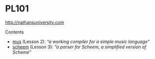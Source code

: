 # PL101

http://nathansuniversity.com

Contents

- [mus](https://github.com/aheaume/PL101/tree/master/mus) (Lesson 2): *“a working compiler for a simple music language”*
- [scheem](https://github.com/aheaume/PL101/tree/master/scheem) (Lesson 3): *“a parser for Scheem, a simplified version of Scheme”*